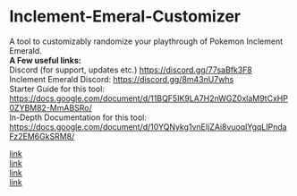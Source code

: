 # Inclement-Emeral-Customizer
A tool to customizably randomize your playthrough of Pokemon Inclement Emerald.  
**A Few useful links:**  
Discord (for support, updates etc.) https://discord.gg/77saBfk3F8  
Inclement Emerald Discord: https://discord.gg/8m43nU7whs  
Starter Guide for this tool: https://docs.google.com/document/d/11BQF5IK9LA7H2nWGZ0xlaM9tCxHP0ZYBM82-MmABSRo/  
In-Depth Documentation for this tool: https://docs.google.com/document/d/10YQNykg1vnEIjZAi8vuoqlYgqLIPndaFz2EM6GkSRM8/  

[link](https://redditinc.com)  
[link](https://redditinc.com)  
[link](https://redditinc.com)  
[link](https://redditinc.com)

